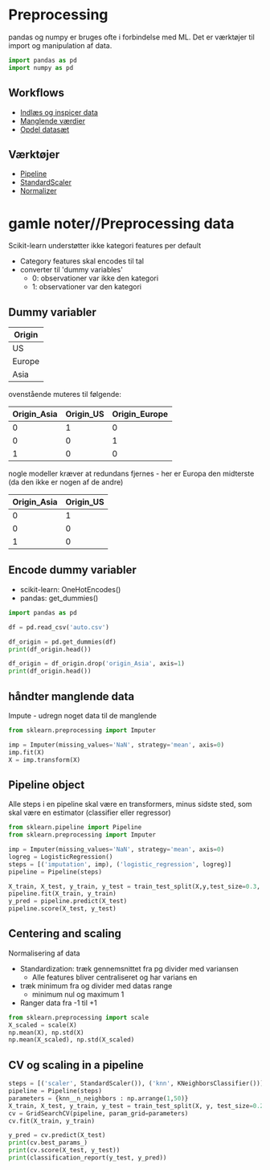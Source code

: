 # Preprocessing
pandas og numpy er bruges ofte i forbindelse med ML. Det er værktøjer til import og manipulation af data.

```python 
import pandas as pd
import numpy as pd
```

## Workflows
- [Indlæs og inspicer data](wf_importinspect.md)
- [Manglende værdier](wf_missingvalues.md)
- [Opdel datasæt](wf_traintestsplit.md)

## Værktøjer
- [Pipeline](t_pipeline.md)
- [StandardScaler](t_standardscaler.md)
- [Normalizer](t_normalizer.md)

# gamle noter//Preprocessing data
 Scikit-learn understøtter ikke kategori features per default
 - Category features skal encodes til tal
 - converter til 'dummy variables'
   - 0: observationer var ikke den kategori
   - 1: observationer var den kategori

## Dummy variabler

| Origin |
|---|
| US |
| Europe |
| Asia |

ovenstående muteres til følgende:

| Origin_Asia | Origin_US | Origin_Europe |
|---|---|---|
| 0 | 1 | 0 |
| 0 | 0 | 1 |
| 1 | 0 | 0 |

nogle modeller kræver at redundans fjernes - her er Europa den midterste (da den ikke er nogen af de andre)

| Origin_Asia | Origin_US |
|---|---|
| 0 | 1 |
| 0 | 0 |
| 1 | 0 |

## Encode dummy variabler
- scikit-learn: OneHotEncodes()
- pandas: get_dummies()

```python
import pandas as pd

df = pd.read_csv('auto.csv')

df_origin = pd.get_dummies(df)
print(df_origin.head())

df_origin = df_origin.drop('origin_Asia', axis=1)
print(df_origin.head())

```

## håndter manglende data
Impute - udregn noget data til de manglende

```python
from sklearn.preprocessing import Imputer

imp = Imputer(missing_values='NaN', strategy='mean', axis=0)
imp.fit(X)
X = imp.transform(X)
```


## Pipeline object
Alle steps i en pipeline skal være en transformers, minus sidste sted, som skal være en estimator (classifier eller regressor)

```python
from sklearn.pipeline import Pipeline
from sklearn.preprocessing import Imputer

imp = Imputer(missing_values='NaN', strategy='mean', axis=0)
logreg = LogisticRegression()
steps = [('imputation', imp), ('logistic_regression', logreg)]
pipeline = Pipeline(steps)

X_train, X_test, y_train, y_test = train_test_split(X,y,test_size=0.3, random_state=42)
pipeline.fit(X_train, y_train)
y_pred = pipeline.predict(X_test)
pipeline.score(X_test, y_test)
```

## Centering and scaling
Normalisering af data

- Standardization: træk gennemsnittet fra pg divider med variansen
  - Alle features bliver centraliseret og har varians en
- træk minimum fra og divider med datas range
  - minimum nul og maximum 1
- Ranger data fra -1 til +1

```python
from sklearn.preprocessing import scale
X_scaled = scale(X)
np.mean(X), np.std(X)
np.mean(X_scaled), np.std(X_scaled)
```

## CV og scaling in a pipeline
```python
steps = [('scaler', StandardScaler()), ('knn', KNeighborsClassifier())]
pipeline = Pipeline(steps)
parameters = {knn__n_neighbors : np.arrange(1,50)}
X_train, X_test, y_train, y_test = train_test_split(X, y, test_size=0.2, random_state=21)
cv = GridSearchCV(pipeline, param_grid=parameters)
cv.fit(X_train, y_train)

y_pred = cv.predict(X_test)
print(cv.best_params_)
print(cv.score(X_test, y_test))
print(classification_report(y_test, y_pred))
```
